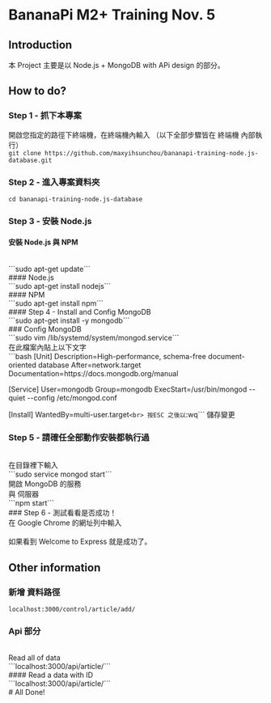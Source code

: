 # BananaPi M2+ Training Nov. 5

## Introduction
本 Project 主要是以 Node.js + MongoDB with APi design 的部分。

## How to do?

### Step 1 - 抓下本專案
開啟您指定的路徑下終端機，在終端機內輸入
（以下全部步驟皆在 終端機 內部執行）
<br>
```git clone https://github.com/maxyihsunchou/bananapi-training-node.js-database.git```

### Step 2 - 進入專案資料夾
```cd bananapi-training-node.js-database```

### Step 3 - 安裝 Node.js
#### 安裝 Node.js 與 NPM
<br>
```sudo apt-get update```
<br>
#### Node.js
<br>
```sudo apt-get install nodejs```
<br>
#### NPM
<br>
```sudo apt-get install npm```
<br>
#### Step 4 - Install and Config MongoDB
<br>
```sudo apt-get install -y mongodb```
<br>
### Config MongoDB
<br>
```sudo vim /lib/systemd/system/mongod.service```
<br>
在此檔案內貼上以下文字
<br>
```bash
[Unit]
Description=High-performance, schema-free document-oriented database
After=network.target
Documentation=https://docs.mongodb.org/manual

[Service]
User=mongodb
Group=mongodb
ExecStart=/usr/bin/mongod --quiet --config /etc/mongod.conf

[Install]
WantedBy=multi-user.target```
<br>
按ESC 之後以 ```:wq``` 儲存變更
<br>
### Step 5 - 請確任全部動作安裝都執行過
<br>
在目錄裡下輸入
<br>
```sudo service mongod start```
<br>
開啟 MongoDB 的服務
<br>
與 伺服器
<br>
```npm start```
<br>
### Step 6 - 測試看看是否成功！
<br>
在 Google Chrome 的網址列中輸入
<br>

<br>
如果看到 Welcome to Express 就是成功了。

## Other information
### 新增 資料路徑
```localhost:3000/control/article/add/```
<br>
### Api 部分
<br>
Read all of data
<br>
```localhost:3000/api/article/```
<br>
#### Read a data with ID
<br>
```localhost:3000/api/article/<your_id_here>```
<br>
# All Done!
